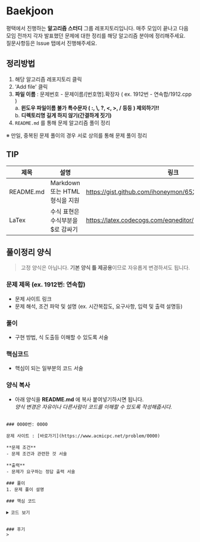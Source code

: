 # Baekjoon

평택에서 진행하는 **알고리즘 스터디** 그룹 레포지토리입니다.
매주 모임이 끝나고 다음 모임 전까지 각자 발표했던 문제에 대한 정리를 해당 알고리즘 분야에 정리해주세요.  
질문사항등은 Issue 탭에서 진행해주세요. 

    
## 정리방법
1. 해당 알고리즘 레포지토리 클릭
2. 'Add file' 클릭
3. **파일 이름** : 문제번호 - 문제이름/[번호명].확장자 ( ex. 1912번 - 연속합/1912.cpp )  
   a. __윈도우 파일이름 불가 특수문자 ( :, \\, ?, <, >, / 등등 ) 제외하기!!__  
   b. __디렉토리명 길게 하지 않기(간결하게 짓기)__
5. `README.md` 를 통해 문제 알고리즘 풀이 정리
  
※ 만일, 중복된 문제 풀이의 경우 서로 상의를 통해 문제 풀이 정리  

## TIP
|제목|설명|링크|
|----|----|----|
|README.md|Markdown 또는 HTML형식을 지원|https://gist.github.com/ihoneymon/652be052a0727ad59601|
|LaTex|수식 표현은 수식부분을 $로 감싸기|https://latex.codecogs.com/eqneditor/editor.php|
    
## 풀이정리 양식
> 고정 양식은 아닙니다. **기본 양식 틀 제공용**이므로 자유롭게 변경하셔도 됩니다.
### 문제 제목 (ex. 1912번: 연속합)
- 문제 사이트 링크
- 문제 해석, 조건 파악 및 설명 (ex. 시간복잡도, 요구사항, 입력 및 출력 설명등)
### 풀이
- 구현 방법, 식 도출등 이해할 수 있도록 서술
### 핵심코드
- 핵심이 되는 일부분의 코드 서술
### 양식 복사
- 아래 양식을 **README.md** 에 복사 붙여넣기하시면 됩니다.  
  _양식 변경은 자유이나 다른사람이 코드를 이해할 수 있도록 작성해줍시다._
<pre><code>
### 0000번: 0000

문제 사이트 : [바로가기](https://www.acmicpc.net/problem/0000)

**문제 조건**
- 문제 조건과 관련한 것 서술

**출력**  
- 문제가 요구하는 정답 출력 서술

### 풀이
1. 문제 풀이 설명

### 핵심 코드

<details>
<summary>코드 보기</summary>

```[언어 형식]

```
- 코드 설명
</details>

### 후기
> 

</code></pre>

